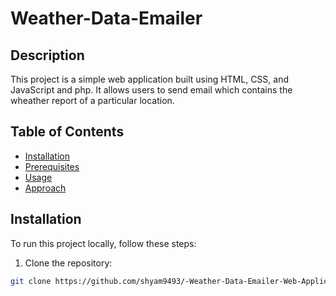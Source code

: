 # Weather-Data-Emailer 

## Description
This project is a simple web application built using HTML, CSS, and JavaScript and php. It allows users to send email which contains the wheather report of a particular location.

## Table of Contents
- [Installation](#Installation)
- [Prerequisites](#Prerequisites)
- [Usage](#usage)
- [Approach](#approach)

## Installation
To run this project locally, follow these steps:

1. Clone the repository:
```bash
git clone https://github.com/shyam9493/-Weather-Data-Emailer-Web-Application.git
```

